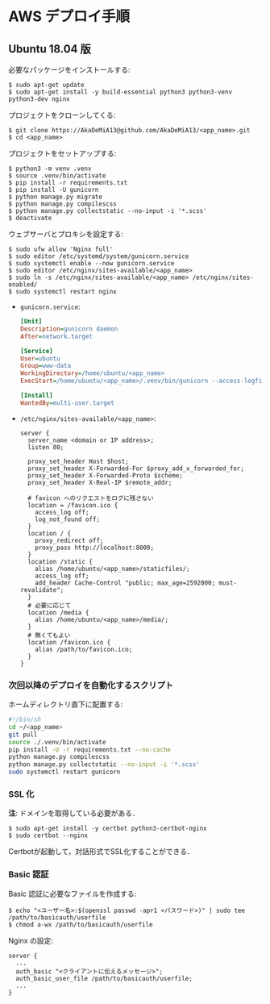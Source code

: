 # AWS デプロイ手順

## Ubuntu 18.04 版

必要なパッケージをインストールする:

```console
$ sudo apt-get update
$ sudo apt-get install -y build-essential python3 python3-venv python3-dev nginx
```

プロジェクトをクローンしてくる:

```console
$ git clone https://AkaDeMiA13@github.com/AkaDeMiA13/<app_name>.git
$ cd <app_name>
```

プロジェクトをセットアップする:

```console
$ python3 -m venv .venv
$ source .venv/bin/activate
$ pip install -r requirements.txt
$ pip install -U gunicorn
$ python manage.py migrate
$ python manage.py compilescss
$ python manage.py collectstatic --no-input -i '*.scss'
$ deactivate
```

ウェブサーバとプロキシを設定する:

```console
$ sudo ufw allow 'Nginx full'
$ sudo editor /etc/systemd/system/gunicorn.service
$ sudo systemctl enable --now gunicorn.service
$ sudo editor /etc/nginx/sites-available/<app_name>
$ sudo ln -s /etc/nginx/sites-available/<app_name> /etc/nginx/sites-enabled/
$ sudo systemctl restart nginx
```

- `gunicorn.service`:

  ```ini
  [Unit]
  Description=gunicorn daemon
  After=network.target

  [Service]
  User=ubuntu
  Group=www-data
  WorkingDirectory=/home/ubuntu/<app_name>
  ExecStart=/home/ubuntu/<app_name>/.venv/bin/gunicorn --access-logfile - --bind=0.0.0.0:8000 <app_name>.wsgi:application

  [Install]
  WantedBy=multi-user.target
  ```

- `/etc/nginx/sites-available/<app_name>`:

  ```nginx
  server {
    server_name <domain or IP address>;
    listen 80;

    proxy_set_header Host $host;
    proxy_set_header X-Forwarded-For $proxy_add_x_forwarded_for;
    proxy_set_header X-Forwarded-Proto $scheme;
    proxy_set_header X-Real-IP $remote_addr;

    # favicon へのリクエストをログに残さない
    location = /favicon.ico {
      access_log off;
      log_not_found off;
    }
    location / {
      proxy_redirect off;
      proxy_pass http://localhost:8000;
    }
    location /static {
      alias /home/ubuntu/<app_name>/staticfiles/;
      access_log off;
      add_header Cache-Control "public; max_age=2592000; must-revalidate";
    }
    # 必要に応じて
    location /media {
      alias /home/ubuntu/<app_name>/media/;
    }
    # 無くてもよい
    location /favicon.ico {
      alias /path/to/favicon.ico;
    }
  }
  ```

### 次回以降のデプロイを自動化するスクリプト

ホームディレクトリ直下に配置する:

```bash
#!/bin/sh
cd ~/<app_name>
git pull
source ./.venv/bin/activate
pip install -U -r requirements.txt --no-cache
python manage.py compilescss
python manage.py collectstatic --no-input -i '*.scss'
sudo systemctl restart gunicorn
```

### SSL 化

**注**: ドメインを取得している必要がある．

```console
$ sudo apt-get install -y certbot python3-certbot-nginx
$ sudo certbot --nginx
```

Certbotが起動して，対話形式でSSL化することができる．

### Basic 認証

Basic 認証に必要なファイルを作成する:

```console
$ echo "<ユーザー名>:$(openssl passwd -apr1 <パスワード>)" | sudo tee /path/to/basicauth/userfile
$ chmod a-wx /path/to/basicauth/userfile
```

Nginx の設定:

```nginx
server {
  ...
  auth_basic "<クライアントに伝えるメッセージ>";
  auth_basic_user_file /path/to/basicauth/userfile;
  ...
}
```
